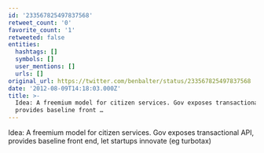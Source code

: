 ```yaml
---
id: '233567825497837568'
retweet_count: '0'
favorite_count: '1'
retweeted: false
entities:
  hashtags: []
  symbols: []
  user_mentions: []
  urls: []
original_url: https://twitter.com/benbalter/status/233567825497837568
date: '2012-08-09T14:18:03.000Z'
title: >-
  Idea: A freemium model for citizen services. Gov exposes transactional API,
  provides baseline front …
---
```


Idea: A freemium model for citizen services. Gov exposes transactional API, provides baseline front end, let startups innovate (eg turbotax)